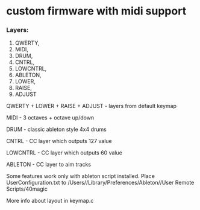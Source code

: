 # custom firmware with midi support

### Layers:
1.   QWERTY,
2.   MIDI,
3.   DRUM,
4.   CNTRL,
5.   LOWCNTRL,
6.   ABLETON,
7.   LOWER,
8.   RAISE,
9.   ADJUST

QWERTY + LOWER + RAISE + ADJUST - layers from default keymap

MIDI - 3 octaves + octave up/down

DRUM - classic ableton style 4x4 drums

CNTRL - CC layer which outputs 127 value

LOWCNTRL - CC layer which outputs 60 value

ABLETON - CC layer to aim tracks

Some features work only with ableton script installed. Place UserConfiguration.txt to /Users/<user>/Library/Preferences/Ableton/<current live version>/User Remote Scripts/40magic

More info about layout in keymap.c



